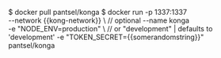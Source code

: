 $ docker pull pantsel/konga
$ docker run -p 1337:1337 \
--network {{kong-network}} \ // optional
--name konga \
-e "NODE_ENV=production" \ // or "development" | defaults to 'development'
-e "TOKEN_SECRET={{somerandomstring}}" \
pantsel/konga